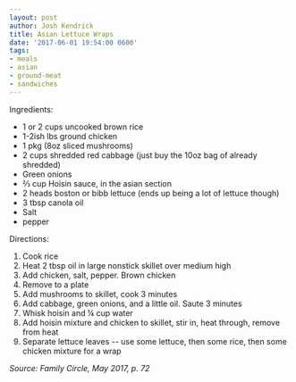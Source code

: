 ```yaml
---
layout: post
author: Josh Kendrick
title: Asian Lettuce Wraps
date: '2017-06-01 19:54:00 0600'
tags:
- meals
- asian
- ground-meat
- sandwiches
---
```


Ingredients:
* 1 or 2 cups uncooked brown rice
* 1-2ish lbs ground chicken
* 1 pkg (8oz sliced mushrooms)
* 2 cups shredded red cabbage (just buy the 10oz bag of already shredded)
* Green onions
* ⅔ cup Hoisin sauce, in the asian section
* 2 heads boston or bibb lettuce (ends up being a lot of lettuce though)
* 3 tbsp canola oil
* Salt
* pepper

Directions:
1. Cook rice
2. Heat 2 tbsp oil in large nonstick skillet over medium high
3. Add chicken, salt, pepper. Brown chicken
4. Remove to a plate
5. Add mushrooms to skillet, cook 3 minutes
6. Add cabbage, green onions, and a little oil. Saute 3 minutes
7. Whisk hoisin and ¼ cup water
8. Add hoisin mixture and chicken to skillet, stir in, heat through, remove from heat
9. Separate lettuce leaves -- use some lettuce, then some rice, then some chicken mixture for a wrap

*Source: Family Circle, May 2017, p. 72*